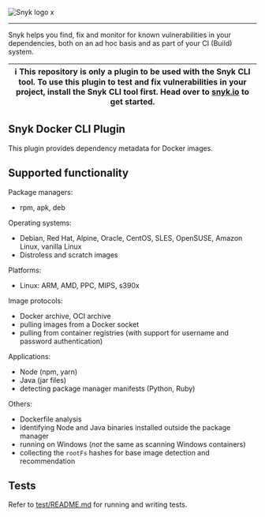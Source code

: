 ![Snyk logo](https://snyk.io/style/asset/logo/snyk-print.svg)
x

---

Snyk helps you find, fix and monitor for known vulnerabilities in your dependencies, both on an ad hoc basis and as part of your CI (Build) system.

| :information_source: This repository is only a plugin to be used with the Snyk CLI tool. To use this plugin to test and fix vulnerabilities in your project, install the Snyk CLI tool first. Head over to [snyk.io](https://github.com/snyk/snyk) to get started. |
| ------------------------------------------------------------------------------------------------------------------------------------------------------------------------------------------------------------------------------------------------------------------ |


## Snyk Docker CLI Plugin

This plugin provides dependency metadata for Docker images.

## Supported functionality

Package managers:

- rpm, apk, deb

Operating systems:

- Debian, Red Hat, Alpine, Oracle, CentOS, SLES, OpenSUSE, Amazon Linux, vanilla Linux
- Distroless and scratch images

Platforms:

- Linux: ARM, AMD, PPC, MIPS, s390x

Image protocols:

- Docker archive, OCI archive
- pulling images from a Docker socket
- pulling from container registries (with support for username and password authentication)

Applications:

- Node (npm, yarn)
- Java (jar files)
- detecting package manager manifests (Python, Ruby)

Others:

- Dockerfile analysis
- identifying Node and Java binaries installed outside the package manager
- running on Windows (_not_ the same as scanning Windows containers)
- collecting the `rootFs` hashes for base image detection and recommendation

## Tests

Refer to [test/README.md](test/README.md) for running and writing tests.
